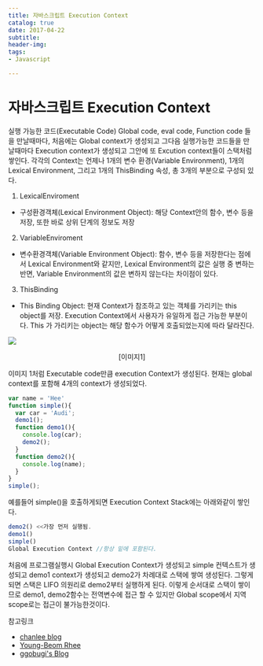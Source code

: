 ```yaml
---
title: 자바스크립트 Execution Context
catalog: true
date: 2017-04-22
subtitle:
header-img:
tags:
- Javascript

---
```

# 자바스크립트 Execution Context
실행 가능한 코드(Executable Code) Global code, eval code, Function code 들을 만날때마다, 처음에는 Global context가 생성되고 그다음 실행가능한 코드들을 만날때마다 Execution context가 생성되고 그안에 또 Excution context들이 스택처럼 쌓인다. 각각의 Context는 언제나 1개의 변수 환경(Variable Environment), 1개의 Lexical Environment, 그리고 1개의 ThisBinding 속성, 총 3개의 부분으로 구성되 있다.

1. LexicalEnviroment
* 구성환경객체(Lexical Environment Object): 해당 Context안의 함수, 변수 등을 저장, 또한 바로 상위 단계의 정보도 저장
2. VariableEnviroment
* 변수환경객체(Variable Environment Object): 함수, 변수 등을 저장한다는 점에서 Lexical Environment와 같지만, Lexical Environment의 값은 실행 중 변하는 반면, Variable Environment의 값은 변하지 않는다는 차이점이 있다.
3. ThisBinding
* This Binding Object: 현재 Context가 참조하고 있는 객체를 가리키는 this object를 저장. Execution Context에서 사용자가 유일하게 접근 가능한 부분이다. This 가 가리키는 object는 해당 함수가 어떻게 호출되었는지에 따라 달라진다.

![](http://i.imgur.com/2tWB9In.jpg)
<center>[이미지1]</center>

이미지 1처럼 Executable code만큼 execution Context가 생성된다. 현재는 global context를 포함해 4개의 context가 생성되었다.
```javascript
var name = 'Hee'
function simple(){
  var car = 'Audi';
  demo1();
  function demo1(){
    console.log(car);
    demo2();
  }
  function demo2(){
    console.log(name);
  }
}
simple();
```

예를들어 simple()을 호출하게되면 Execution Context Stack에는 아래와같이 쌓인다.

```javascript
demo2() <<가장 먼저 실행됨.
demo1()
simple()
Global Execution Context //항상 밑에 포함된다.
```

처음에 프로그램실행시 Global Execution Context가 생성되고 simple 컨텍스트가 생성되고 demo1 context가 생성되고 demo2가 차례대로 스택에 쌓여 생성된다. 그렇게 되면 스택은 LIFO 의원리로 demo2부터 실행하게 된다. 이렇게 순서대로 스택이 쌓이므로 demo1, demo2함수는 전역변수에 접근 할 수 있지만 Global scope에서 지역 scope로는 접근이 불가능한것이다.

참고링크<br>
* [chanlee blog](http://chanlee.github.io/2013/12/10/javascript-variable-scope-and-hoisting/)<br>
* [Young-Beom Rhee](https://www.slideshare.net/youngbeomrhee/javascript-executable-code-execution-context-lexical-environment)<br>
* [ggobugi's Blog](http://ggobugi.tistory.com/248)
